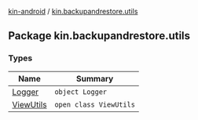 [kin-android](../index.md) / [kin.backupandrestore.utils](./index.md)

## Package kin.backupandrestore.utils

### Types

| Name | Summary |
|---|---|
| [Logger](-logger/index.md) | `object Logger` |
| [ViewUtils](-view-utils/index.md) | `open class ViewUtils` |
